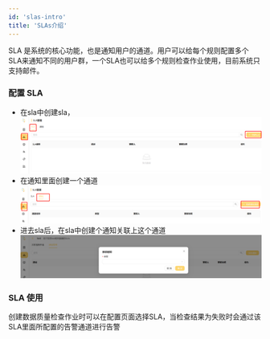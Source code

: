 ```yaml
---
id: 'slas-intro'
title: 'SLAs介绍'
---
```

SLA 是系统的核心功能，也是通知用户的通道。用户可以给每个规则配置多个SLA来通知不同的用户群，一个SLA也可以给多个规则检查作业使用，目前系统只支持邮件。
### 配置 SLA
- 在sla中创建sla，
  ![创建sla](/doc/image/create_slas.png)
- 在通知里面创建一个通道
  ![创建通知](/doc/image/create_notify.png)
- 进去sla后，在sla中创建个通知关联上这个通道
  ![sla关联通知](/doc/image/slas_add_notify.png)
### SLA 使用
创建数据质量检查作业时可以在配置页面选择SLA，当检查结果为失败时会通过该SLA里面所配置的告警通道进行告警